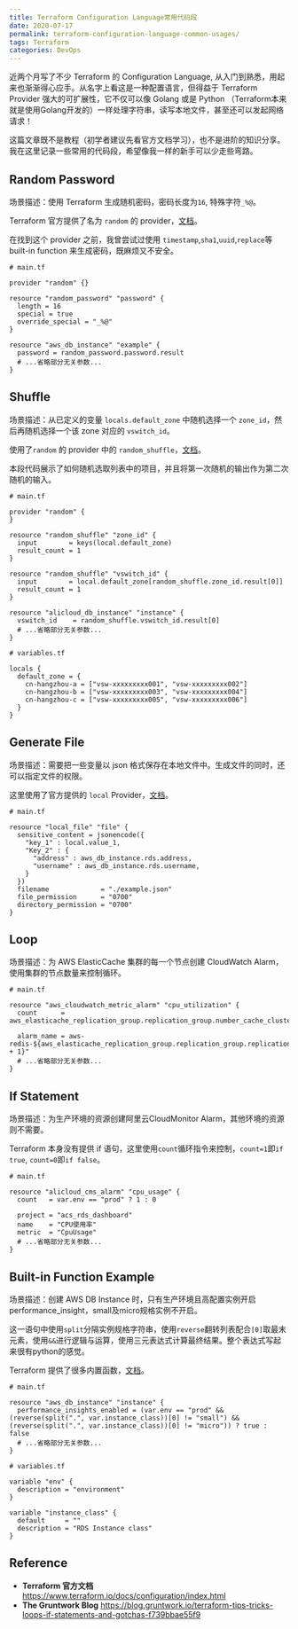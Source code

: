 ```yaml
---
title: Terraform Configuration Language常用代码段
date: 2020-07-17
permalink: terraform-configuration-language-common-usages/
tags: Terraform
categories: DevOps
---
```



近两个月写了不少 Terraform 的 Configuration Language, 从入门到熟悉，用起来也渐渐得心应手。从名字上看这是一种配置语言，但得益于 Terraform Provider 强大的可扩展性，它不仅可以像 Golang 或是 Python （Terraform本来就是使用Golang开发的）一样处理字符串，读写本地文件，甚至还可以发起网络请求！  

这篇文章既不是教程（初学者建议先看官方文档学习），也不是进阶的知识分享。我在这里记录一些常用的代码段，希望像我一样的新手可以少走些弯路。

<!--more-->

## Random Password

场景描述：使用 Terraform 生成随机密码，密码长度为`16`, 特殊字符`_%@`。

Terraform 官方提供了名为 `random` 的 provider，[文档](https://registry.terraform.io/providers/hashicorp/random/latest/docs/resources/password)。

在找到这个 provider 之前，我曾尝试过使用 `timestamp`,`sha1`,`uuid`,`replace`等 built-in function 来生成密码，既麻烦又不安全。

```
# main.tf

provider "random" {}

resource "random_password" "password" {
  length = 16
  special = true
  override_special = "_%@"
}

resource "aws_db_instance" "example" {
  password = random_password.password.result
  # ...省略部分无关参数...
}
```


## Shuffle

场景描述：从已定义的变量 `locals.default_zone` 中随机选择一个 `zone_id`，然后再随机选择一个该 zone 对应的 `vswitch_id`。

使用了`random` 的 provider 中的 `random_shuffle`，[文档](https://registry.terraform.io/providers/hashicorp/random/latest/docs/resources/shuffle)。

本段代码展示了如何随机选取列表中的项目，并且将第一次随机的输出作为第二次随机的输入。

```
# main.tf

provider "random" {
}

resource "random_shuffle" "zone_id" {
  input        = keys(local.default_zone)
  result_count = 1
}

resource "random_shuffle" "vswitch_id" {
  input        = local.default_zone[random_shuffle.zone_id.result[0]]
  result_count = 1
}

resource "alicloud_db_instance" "instance" {
  vswitch_id    = random_shuffle.vswitch_id.result[0]
  # ...省略部分无关参数...
}
```

```
# variables.tf

locals {
  default_zone = {
    cn-hangzhou-a = ["vsw-xxxxxxxxx001", "vsw-xxxxxxxxx002"]
    cn-hangzhou-b = ["vsw-xxxxxxxxx003", "vsw-xxxxxxxxx004"]
    cn-hangzhou-c = ["vsw-xxxxxxxxx005", "vsw-xxxxxxxxx006"]
  }
}
```


## Generate File

场景描述：需要把一些变量以 json 格式保存在本地文件中。生成文件的同时，还可以指定文件的权限。

这里使用了官方提供的 `local` Provider，[文档](https://registry.terraform.io/providers/hashicorp/local/latest/docs)。

```
# main.tf

resource "local_file" "file" {
  sensitive_content = jsonencode({
    "key_1" : local.value_1,
    "Key_2" : {
      "address" : aws_db_instance.rds.address,
      "username" : aws_db_instance.rds.username,
    }
  })
  filename             = "./example.json"
  file_permission      = "0700"
  directory_permission = "0700"
}
```

## Loop

场景描述：为 AWS ElasticCache 集群的每一个节点创建 CloudWatch Alarm，使用集群的节点数量来控制循环。

```
# main.tf

resource "aws_cloudwatch_metric_alarm" "cpu_utilization" {
  count      = aws_elasticache_replication_group.replication_group.number_cache_clusters

  alarm_name = aws-redis-${aws_elasticache_replication_group.replication_group.replication_group_id}-00${count.index + 1}"
  # ...省略部分无关参数...
}
```

## If Statement

场景描述：为生产环境的资源创建阿里云CloudMonitor Alarm，其他环境的资源则不需要。  

Terraform 本身没有提供 if 语句，这里使用`count`循环指令来控制，`count=1`即`if true`, `count=0`即`if false`。

```
# main.tf

resource "alicloud_cms_alarm" "cpu_usage" {
  count   = var.env == "prod" ? 1 : 0

  project = "acs_rds_dashboard"
  name    = "CPU使用率"
  metric  = "CpuUsage"
  # ...省略部分无关参数...
}
```


## Built-in Function Example

场景描述：创建 AWS DB Instance 时，只有生产环境且高配置实例开启 performance_insight，small及micro规格实例不开启。  

这一语句中使用`split`分隔实例规格字符串，使用`reverse`翻转列表配合`[0]`取最末元素，使用`&&`进行逻辑与运算，使用三元表达式计算最终结果。整个表达式写起来很有python的感觉。  

Terraform 提供了很多内置函数，[文档](https://www.terraform.io/docs/configuration/functions.html)。

```
# main.tf

resource "aws_db_instance" "instance" {
  performance_insights_enabled = (var.env == "prod" && (reverse(split(".", var.instance_class))[0] != "small") && (reverse(split(".", var.instance_class))[0] != "micro")) ? true : false
  # ...省略部分无关参数...
}
```

```
# variables.tf

variable "env" {
  description = "environment"
}

variable "instance_class" {
  default     = ""
  description = "RDS Instance class"
}
```

## Reference

- **Terraform 官方文档** https://www.terraform.io/docs/configuration/index.html
- **The Gruntwork Blog** https://blog.gruntwork.io/terraform-tips-tricks-loops-if-statements-and-gotchas-f739bbae55f9

